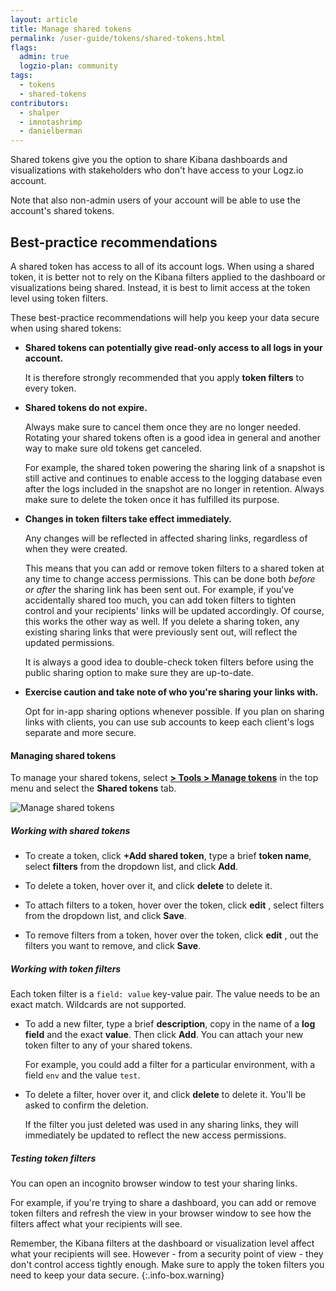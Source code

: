 ```yaml
---
layout: article
title: Manage shared tokens
permalink: /user-guide/tokens/shared-tokens.html
flags:
  admin: true
  logzio-plan: community
tags:
  - tokens
  - shared-tokens
contributors:
  - shalper
  - imnotashrimp
  - danielberman
---
```


Shared tokens give you the option to share Kibana dashboards and visualizations with stakeholders who don't have access to your Logz.io account.

Note that also non-admin users of your account will be able to use the account's shared tokens.

## Best-practice recommendations

A shared token has access to all of its account logs. When using a shared token, it is better not to rely on the Kibana filters applied to the dashboard or visualizations being shared. Instead, it is best to limit access at the token level using token filters.

These best-practice recommendations will help you keep your data secure when using shared tokens:

* **Shared tokens can potentially give read-only access to all logs in your account.**

  It is therefore strongly recommended that you apply **token filters** to every token.

* **Shared tokens do not expire.**

  Always make sure to cancel them once they are no longer needed. Rotating your shared tokens often is a good idea in general and another way to make sure old tokens get canceled.

  For example, the shared token powering the sharing link of a snapshot is still active and continues to enable access to the logging database even after the logs included in the snapshot are no longer in retention. Always make sure to delete the token once it has fulfilled its purpose.

* **Changes in token filters take effect immediately.**

  Any changes will be reflected in affected sharing links, regardless of when they were created.

  This means that you can add or remove token filters to a shared token at any time to change access permissions. This can be done both _before or after_ the sharing link has been sent out. For example, if you've accidentally shared too much, you can add token filters to tighten control and your recipients' links will be updated accordingly.
  Of course, this works the other way as well. If you delete a sharing token, any existing sharing links that were previously sent out, will reflect the updated permissions.

  It is always a good idea to double-check token filters before using the public sharing option to make sure they are up-to-date.

* **Exercise caution and take note of who you're sharing your links with.**

  Opt for in-app sharing options whenever possible. If you plan on sharing links with clients, you can use sub accounts to keep each client's logs separate and more secure.

#### Managing shared tokens

To manage your shared tokens, select [**<i class="li li-gear"></i> > Tools > Manage tokens**](https://app.logz.io/#/dashboard/settings/manage-tokens/shared) in the top menu and select the **Shared tokens** tab.

![Manage shared tokens](https://dytvr9ot2sszz.cloudfront.net/logz-docs/tokens/shared-tokens.png)

<div class="tasklist">

##### Working with shared tokens

* To create a token, click **+Add shared token**, type a brief **token name**, select **filters** from the dropdown list, and click **Add**.
* To delete a token, hover over it, and click **delete** <i class="li li-trash"></i> to delete it.


* To attach filters to a token, hover over the token, click **edit** <i class="li li-pencil"></i>, select filters from the dropdown list, and click **Save**.
* To remove filters from a token, hover over the token, click **edit** <i class="li li-pencil"></i>, <i class="li li-x"></i> out the filters you want to remove, and click **Save**.


##### Working with token filters

Each token filter is a `field: value` key-value pair. The value needs to be an exact match. Wildcards are not supported.

* To add a new filter,
  type a brief **description**,
  copy in the name of a **log field** and the exact **value**. Then click **Add**.
  You can attach your new token filter to any of your shared tokens.

    For example, you could add a filter for a particular environment, with a field `env` and the value `test`.

* To delete a filter, hover over it, and click **delete** <i class="li li-trash"></i> to delete it. You'll be asked to confirm the deletion.

  If the filter you just deleted was used in any sharing links, they will immediately be updated to reflect the new access permissions.

##### Testing token filters

You can open an incognito browser window to test your sharing links.

For example, if you're trying to share a dashboard, you can add or remove token filters and refresh the view in your browser window to see how the filters affect what your recipients will see.

Remember, the Kibana filters at the dashboard or visualization level affect what your recipients will see. However - from a security point of view - they don't control access tightly enough. Make sure to apply the token filters you need to keep your data secure.
{:.info-box.warning}

</div>